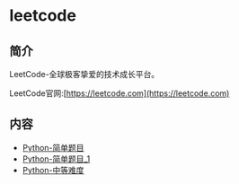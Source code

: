 # leetcode

## 简介
LeetCode-全球极客挚爱的技术成长平台。

LeetCode官网:[https://leetcode.com](https://leetcode.com)
## 内容
- [Python-简单题目](https://bond-huang.github.io/huang/08-Python/03-Python_LeetCode/01-Python-%E7%AE%80%E5%8D%95%E9%A2%98%E7%9B%AE.html)
- [Python-简单题目_1](https://bond-huang.github.io/huang/08-Python/03-Python_LeetCode/02-Python-%E7%AE%80%E5%8D%95%E9%A2%98%E7%9B%AE_1.html)
- [Python-中等难度](https://bond-huang.github.io/huang/08-Python/03-Python_LeetCode/11-Python-%E4%B8%AD%E7%AD%89%E9%9A%BE%E5%BA%A6.html)
